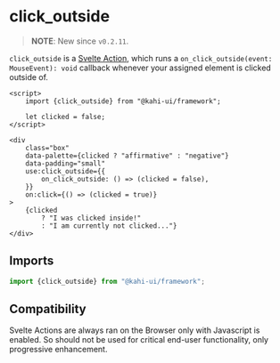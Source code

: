# click_outside

> **NOTE**: New since `v0.2.11`.

`click_outside` is a [Svelte Action](https://svelte.dev/docs#use_action), which runs a `on_click_outside(event: MouseEvent): void` callback whenever your assigned element is clicked outside of.

```svelte {title="click_outside Preview" mode="repl"}
<script>
    import {click_outside} from "@kahi-ui/framework";

    let clicked = false;
</script>

<div
    class="box"
    data-palette={clicked ? "affirmative" : "negative"}
    data-padding="small"
    use:click_outside={{
        on_click_outside: () => (clicked = false),
    }}
    on:click={() => (clicked = true)}
>
    {clicked
        ? "I was clicked inside!"
        : "I am currently not clicked..."}
</div>
```

## Imports

```javascript {title="click_outside Imports"}
import {click_outside} from "@kahi-ui/framework";
```

## Compatibility

Svelte Actions are always ran on the Browser only with Javascript is enabled. So should not be used for critical end-user functionality, only progressive enhancement.
